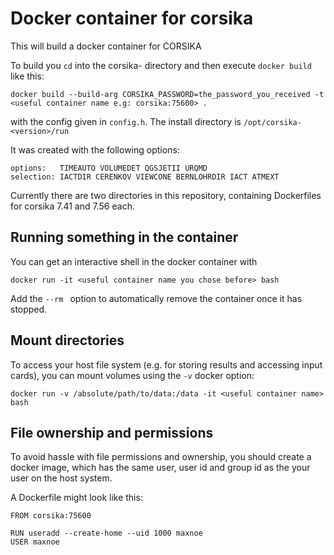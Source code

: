 # Docker container for corsika


This will build a docker container for CORSIKA


To build you `cd` into the corsika-<version> directory and then execute `docker build` like this:

```
docker build --build-arg CORSIKA_PASSWORD=the_password_you_received -t <useful container name e.g: corsika:75600> .
```

with the config given in `config.h`. The install directory is `/opt/corsika-<version>/run`

It was created with the following options:
```
options:   TIMEAUTO VOLUMEDET QGSJETII URQMD 
selection: IACTDIR CERENKOV VIEWCONE BERNLOHRDIR IACT ATMEXT
```

Currently there are two directories in this repository, containing Dockerfiles for corsika 7.41 and 7.56 each.

## Running something in the container

You can get an interactive shell in the docker container with

```
docker run -it <useful container name you chose before> bash
```
Add the `--rm ` option to automatically remove the container once it has stopped.

## Mount directories

To access your host file system (e.g. for storing results and accessing input cards), you can mount volumes using the `-v` docker option:

```
docker run -v /absolute/path/to/data:/data -it <useful container name> bash
```

## File ownership and permissions

To avoid hassle with file permissions and ownership, you should create a docker image,
which has the same user, user id and group id as the your user on the host system.

A Dockerfile might look like this:

```{Dockerfile}
FROM corsika:75600

RUN useradd --create-home --uid 1000 maxnoe
USER maxnoe
```
